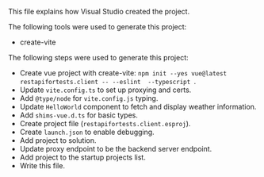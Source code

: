 This file explains how Visual Studio created the project.

The following tools were used to generate this project:
- create-vite

The following steps were used to generate this project:
- Create vue project with create-vite: `npm init --yes vue@latest restapifortests.client -- --eslint  --typescript `.
- Update `vite.config.ts` to set up proxying and certs.
- Add `@type/node` for `vite.config.js` typing.
- Update `HelloWorld` component to fetch and display weather information.
- Add `shims-vue.d.ts` for basic types.
- Create project file (`restapifortests.client.esproj`).
- Create `launch.json` to enable debugging.
- Add project to solution.
- Update proxy endpoint to be the backend server endpoint.
- Add project to the startup projects list.
- Write this file.

